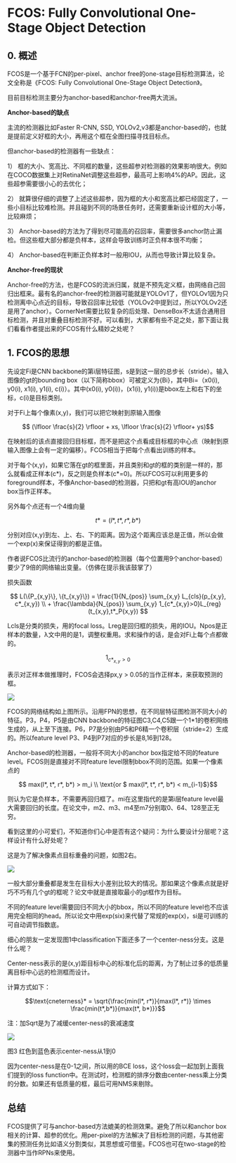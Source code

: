 # FCOS: Fully Convolutional One-Stage Object Detection

## 0. 概述

FCOS是一个基于FCN的per-pixel、anchor free的one-stage目标检测算法，论文全称是《FCOS: Fully Convolutional One-Stage Object Detection》。

目前目标检测主要分为anchor-based和anchor-free两大流派。

**Anchor-based的缺点**

主流的检测器比如Faster R-CNN, SSD, YOLOv2,v3都是anchor-based的，也就是提前定义好框的大小，再用这个框在全图扫描寻找目标点。

但anchor-based的检测器有一些缺点：

1） 框的大小、宽高比、不同框的数量，这些超参对检测器的效果影响很大。例如在COCO数据集上对RetinaNet调整这些超参，最高可上影响4%的AP。因此，这些超参需要很小心的去优化；

2） 就算很仔细的调整了上述这些超参，因为框的大小和宽高比都已经固定了，一些小目标比较难检测。并且碰到不同的场景任务时，还需要重新设计框的大小等，比较麻烦；

3） Anchor-based的方法为了得到尽可能高的召回率，需要很多anchor防止漏检。但这些框大部分都是负样本，这样会导致训练时正负样本很不均衡；

4） Anchor-based在判断正负样本时一般用IOU，从而也导致计算比较复杂。

**Anchor-free的现状**

Anchor-free的方法，也是FCOS的流派归属，就是不预先定义框，由网络自己回归出框来。最有名的anchor-free的检测器可能就是YOLOv1了，但YOLOv1因为只检测离中心点近的目标，导致召回率比较低（YOLOv2中提到过，所以YOLOv2还是用了anchor）。CornerNet需要比较复杂的后处理、DenseBox不太适合通用目标检测，并且对重叠目标检测不好。可以看到，大家都有些不足之处，那下面让我们看看作者提出来的FCOS有什么精妙之处呢？

## 1. FCOS的思想

先设定Fi是CNN backbone的第i层特征图，s是到这一层的总步长（stride）。输入图像的gt的bounding box（以下简称bbox）可被定义为{Bi}，其中Bi=（x0(i), y0(i), x1(i), y1(i), c(i)）。其中(x0(i), y0(i))，(x1(i), y1(i))是bbox左上和右下的坐标，c(i)是目标类别。

对于Fi上每个像素(x,y)，我们可以把它映射到原输入图像

$$ (\lfloor \frac{s}{2} \rfloor + xs, \lfloor \frac{s}{2} \rfloor+ ys)$$

在映射后的该点直接回归目标框，而不是把这个点看成目标框的中心点（映射到原输入图像上会有一定的偏移）。FCOS相当于把每个点看出训练的样本。

对于每个(x,y)，如果它落在gt的框里面，并且类别和gt的框的类别是一样的，那么就看成正样本(c*)，反之则是负样本(c*=0)。所以FCOS可以利用更多的foreground样本，不像Anchor-based的检测器，只把和gt有高IOU的anchor box当作正样本。

另外每个点还有一个4维向量

$$ t* = (l*, t*, r*, b*) $$

分别对应(x,y)到左、上、右、下的距离。因为这个距离应该总是正值，所以会做一个exp(x)来保证得到的都是正值。

作者说FCOS比流行的anchor-based的检测器（每个位置用9个anchor-based）要少了9倍的网络输出变量。（仿佛在提示我该鼓掌了）

损失函数

$$ L(\{P_{x,y}\}, \{t_{x,y}\}) = \frac{1}{N_{pos}} \sum_{x,y} L_{cls}(p_{x,y}, c*_{x,y}) \\ + \frac{\lambda}{N_{pos}} \sum_{x,y} 1_{c*_{x,y}>0}L_{reg}(t_{x,y},t*_P{x,y}) $$

Lcls是分类的损失，用的focal loss。Lreg是回归框的损失，用的IOU。Npos是正样本的数量，λ文中用的是1，调整权重用。求和操作的话，是会对Fi上每个点都做的。

$$1_{c*_{x,y}>0}$$

表示对正样本做推理时，FCOS会选择px,y > 0.05的当作正样本，来获取预测的框。

![](file/FCOS.png)

FCOS的网络结构如上图所示。沿用FPN的思想，在不同层特征图检测不同大小的特征。P3，P4，P5是由CNN backbone的特征图C3,C4,C5跟一个1*1的卷积网络生成的，从上至下连接。P6，P7是分别由P5和P6精一个卷积层（stride=2）生成的。所以feature level P3、P4到P7对应的步长是8,16到128。

Anchor-based的检测器，一般将不同大小的anchor box指定给不同的feature level。FCOS则是直接对不同feature level限制bbox不同的范围。如果一个像素点的

$$ max(l*, t*, r*, b*) > m_i \\ \text{or $ max(l*, t*, r*, b*) < m_{i-1}$}$$

则认为它是负样本，不需要再回归框了。mi在这里指代的是第i层feature level最大需要回归的长度。在论文中，m2、m3、m4至m7分别取0、64、128至正无穷。

看到这里的小可爱们，不知道你们心中是否有这个疑问：为什么要设计分层呢？这样设计有什么好处呢？

这是为了解决像素点目标重叠的问题，如图2右。

![](file/FCOS_output.png)

一般大部分重叠都是发生在目标大小差别比较大的情况。那如果这个像素点就是好巧不巧有几个gt的框呢？论文中就是直接取最小的gt框作为目标。

不同的feature level需要回归不同大小的bbox，所以不同的feature level也不应该用完全相同的head。所以论文中用exp(six)来代替了常规的exp(x)，si是可训练的可自动调节指数底。

细心的朋友一定发现图1中classification下面还多了一个center-ness分支。这是什么呢？

Center-ness表示的是(x,y)距目标中心的标准化后的距离，为了制止过多的低质量离目标中心远的检测框而设计。

计算方式如下：

$$\text{cneterness}* = \sqrt{\frac{min(l*, r*)}{max(l*, r*)} \times \frac{min(t*,b*)}{max(t*, b*)}}$$

注：加Sqrt是为了减缓center-ness的衰减速度

![](file/FCOS_centerness.png)

图3 红色到蓝色表示center-ness从1到0

因为center-ness是在0-1之间，所以用的BCE loss，这个loss会一起加到上面我们提到的loss function中。在测试时，检测框的排序分数由center-ness乘上分类的分数。如果还有低质量的框，最后可用NMS来剔除。

## 总结

FCOS提供了可与anchor-based方法媲美的检测效果。避免了所以和anchor box相关的计算、超参的优化。用per-pixel的方法解决了目标检测的问题，与其他密集的预测任务比如语义分割类似，其思想或可借鉴。FCOS也可在two-stage的检测器中当作RPNs来使用。